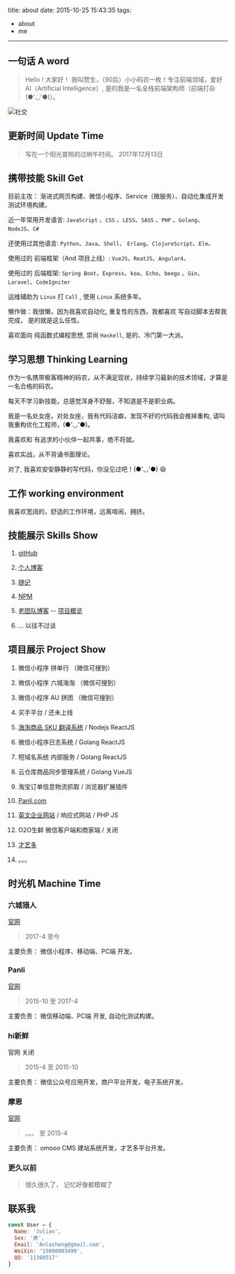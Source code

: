 title: about
date: 2015-10-25 15:43:35
tags:
  - about
  - me
---

## 一句话 A word

> Hello ! 大家好！ 我叫赞生，（90后）小小码农一枚！专注前端领域，爱好 AI（Artificial Intelligence）, 是的我是一名全栈前端架构师（前端打杂 (●'◡'●)）。


![社交](https://assetcdn.500px.org/assets/home/home_cover-86eea8a3203efdf9e70a1712d8f6742e.jpg)

## 更新时间 Update Time

> 写在一个阳光普照的过晌午时间。 2017年12月13日

## 携带技能 Skill Get

目前主攻： 渐进式网页构建、微信小程序、Service（微服务）、自动化集成开发测试环境构建。

近一年常用开发语言: `JavaScript` 、`CSS` 、`LESS`、`SASS` 、`PHP` 、`Golang`、`NodeJS`、`C#`

还使用过其他语言: `Python`、`Java`、`Shell`、 `Erlang`、`ClojureScript`、`Elm`、

使用过的 前端框架（And 项目上线）: `VueJS`、`ReatJS`、`Angular4`、

使用过的 后端框架: `Spring Boot`、`Express`、`koa`、`Echo`、`beego` 、`Gin`、 `Laravel`、`CodeIgniter`

运维辅助为 `Linux` 打 `Call` ,  使用 `Linux` 系统多年。

懒作做：我很懒，因为我喜欢自动化, 重复性的东西，我都喜欢 写自动脚本去帮我完成， 是的就是这么任性。

喜欢面向 纯函数式编程思想, 崇尚 `Haskell`, 是的、冷门第一大派。

## 学习思想 Thinking Learning

作为一名携带极客精神的码农，从不满足现状，持续学习最新的技术领域，才算是一名合格的码农。

每天不学习新技能，总感觉浑身不舒服，不知道是不是职业病。

我是一名处女座，对处女座，我有代码洁癖，发现不好的代码我会推掉重构, 请叫我重构优化工程师，(●'◡'●)。

我喜欢和 有追求的小伙伴一起共事，绝不将就。

喜欢实战，从不背诵书面理论。

对了, 我喜欢安安静静的写代码，你没见过吧！(●'◡'●) 😄

## 工作 working environment

我喜欢宽阔的，舒适的工作环境，远离喧闹，拥挤。

## 技能展示 Skills Show

1. [gitHub](https://github.com/zanjs)

2. [个人博客](https://zanjs.com)

3. [随记](https://github.com/zanjs/blog-notes/issues)

4. [NPM](https://www.npmjs.com/~zan)

5. [老团队博客](http://panli.mu.gg/) -- [项目概览](http://panli.mu.gg/about/)

6. ... 以往不过谈

## 项目展示 Project Show

1. 微信小程序 拼单行 （微信可搜到）

2. 微信小程序 六城海淘 （微信可搜到）

3. 微信小程序 AU 拼团 （微信可搜到）

3. 买手平台 / 还未上线

4. [海淘商品 SKU 翻译系统](http://translate.anla.io) / Nodejs ReactJS

5. 微信小程序日志系统 / Golang  ReactJS

6. 短域名系统 内部服务 / Golang ReactJS

7. 云仓库商品同步管理系统 / Golang VueJS

8. 淘宝订单信息物流抓取 / 浏览器扩展插件

8. [Panli.com](http://www.panli.com/)

9. [英文企业网站](http://www.brightpowersh.com/) / 响应式网站 / PHP JS

10. O2O生鲜 微信客户端和商家端 / 关闭

11. [才艺多](http://www.caiyiduo.com/)

12. 。。。


## 时光机 Machine Time

### 六城猎人

[官网](http://www.6city.com/)

> 2017-4 至今

主要负责： 微信小程序、移动端、PC端 开发。

### Panli

[官网](http://www.panli.com/)

> 2015-10 至 2017-4

主要负责： 微信移动端、PC端 开发, 自动化测试构建。

### hi新鲜

官网 关闭

> 2015-4 至 2015-10

主要负责： 微信公众号应用开发，商户平台开发，电子系统开发。

### 摩恩

[官网](http://www.caiyiduo.com/)

> 。。。 至 2015-4

主要负责： omooo CMS 建站系统开发，才艺多平台开发。


### 更久以前

> 很久很久了， 记忆好像都模糊了


## 联系我

```js
const User = {
  Name: 'Julian',
  Sex: '男',
  Email: 'Anlasheng@gmail.com',
  WeiXin: '15000003499',
  QQ: '11360517'
}

```




